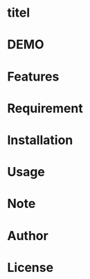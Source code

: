 # titel

# DEMO



# Features

# Requirement


# Installation


# Usage


# Note


# Author


# License

